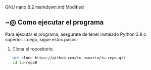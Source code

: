  GNU nano 8.2                                                      markdown.md                                                      Modified
##  ~@    Como ejecutar el programa

Para ejecutar el programa, asegúrate de tener instalado Python 3.8 o superior. Luego, sigue estos pasos:

1. Clona el repositorio:
   ```bash
   git clone https://github.com/tu-usuario/tu-repo.git
   cd tu-repo0



